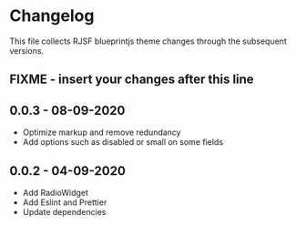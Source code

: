 # Changelog

This file collects RJSF blueprintjs theme changes through the subsequent versions.

## FIXME - insert your changes after this line

## 0.0.3 - 08-09-2020

* Optimize markup and remove redundancy
* Add options such as disabled or small on some fields

## 0.0.2 - 04-09-2020

* Add RadioWidget
* Add Eslint and Prettier
* Update dependencies

